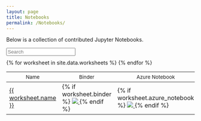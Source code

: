 ```yaml
---
layout: page
title: Notebooks
permalink: /Notebooks/
---
```


<style type="text/css">
button {
  background:none;
  background-color:transparent;
  box-shadow:none; border:none;
  font-family:inherit; color:inherit;
  border-radius:0;
  cursor:pointer; }

.caret { line-height:0; }
.caret:after { content:""; }
.asc .caret:after {
  width: 0;
  height: 0;
  border-left: 3px solid transparent;
  border-right: 3px solid transparent;
  border-top: 3px solid #808080;
  content: "";
  position: relative;
  top: -3px;
  right: -4px;
  font-size:0; }
.desc .caret:after {
  width: 0;
  height: 0;
  border-left: 3px solid transparent;
  border-right: 3px solid transparent;
  border-bottom: 3px solid #808080;
  content: "";
  position: relative;
  top: -7px;
  right: -4px;
  font-size:0; }
.sort .caret { display:none; }
.sort.asc .caret { display:inline-block; }
.sort.desc .caret { display:inline-block; }
.sortUnitPrice, .sortQty, .sortTotal { min-width:90px; }

</style>

Below is a collection of contributed Jupyter Notebooks.

<div id="tableID">
<div class="row" style="margin-bottom:10px;">
		<input type="text" class="search form-control" placeholder="Search" />
</div>
<table class="table">
	<thead>
		<th><button type="button" class="sort" data-sort="sortName">Name<i class="caret"></i></button></th>
		<th><button type="button" class="sort" data-sort="sortBinder">Binder</button></th>
		<th><button type="button" class="sort textright" data-sort="sortAzure">Azure Notebook</button></th>
		<th><button type="button" class="sort textright" data-sort="sortColab">Google CoLab</button></th>
	</thead>
    <!-- IMPORTANT, class="list" must be on tbody -->
    <tbody class="list">
{% for worksheet in site.data.worksheets %}
	<tr>
		<td class="sortName">
			<a href="{{ worksheet.url }}">
				{{ worksheet.name }}
			</a>
		</td>
        <td class="sortBinder">
	{% if worksheet.binder %}
			<a href="https://mybinder.org/{{ worksheet.binder }}">
				<img src="https://mybinder.org/badge_logo.svg">
			</a>
	{% endif %}
		</td>
        <td class="sortAzure">
	{% if worksheet.azure_notebook %}
			<a href="https://notebooks.azure.com/{{ worksheet.azure_notebook }}">
				<img src="https://notebooks.azure.com/launch.svg">
			</a>
	{% endif %}
		</td>
        <td class="sortColab">
	{% if worksheet.colab %}
			<a href="https://colab.research.google.com/{{ worksheet.colab }}">
				<img src="https://colab.research.google.com/assets/colab-badge.svg">
			</a>
	{% endif %}
		</td>
      </tr>
{% endfor %}
	</tbody>

</table>
</div>
    
<script src="//cdnjs.cloudflare.com/ajax/libs/list.js/1.5.0/list.min.js"></script>
<script type="text/javascript">
    var options = {
        valueNames: [ 'sortName']
    };
    var contactList = new List('tableID', options);
</script>
     
